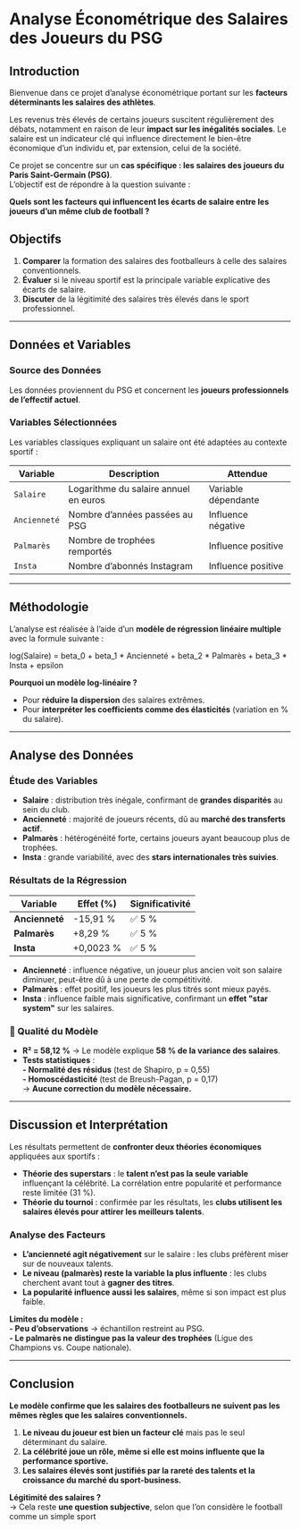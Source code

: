 # Analyse Économétrique des Salaires des Joueurs du PSG  

## Introduction  
Bienvenue dans ce projet d’analyse économétrique portant sur les **facteurs déterminants les salaires des athlètes**.  

Les revenus très élevés de certains joueurs suscitent régulièrement des débats, notamment en raison de leur **impact sur les inégalités sociales**. Le salaire est un indicateur clé qui influence directement le bien-être économique d’un individu et, par extension, celui de la société.  

Ce projet se concentre sur un **cas spécifique : les salaires des joueurs du Paris Saint-Germain (PSG)**.  
L’objectif est de répondre à la question suivante :  

**Quels sont les facteurs qui influencent les écarts de salaire entre les joueurs d’un même club de football ?**  

## Objectifs  
1. **Comparer** la formation des salaires des footballeurs à celle des salaires conventionnels.  
2. **Évaluer** si le niveau sportif est la principale variable explicative des écarts de salaire.  
3. **Discuter** de la légitimité des salaires très élevés dans le sport professionnel.  

---

## Données et Variables  

### Source des Données  
Les données proviennent du PSG et concernent les **joueurs professionnels de l’effectif actuel**.  

### Variables Sélectionnées  
Les variables classiques expliquant un salaire ont été adaptées au contexte sportif :  

| **Variable**  | **Description**  | **Attendue**  |
|--------------|----------------|--------------|
| `Salaire`  | Logarithme du salaire annuel en euros  | Variable dépendante |
| `Ancienneté` | Nombre d’années passées au PSG  | Influence négative |
| `Palmarès` | Nombre de trophées remportés | Influence positive |
| `Insta` | Nombre d’abonnés Instagram | Influence positive |

---

## Méthodologie  

L’analyse est réalisée à l’aide d’un **modèle de régression linéaire multiple** avec la formule suivante :  

log(Salaire) = beta_0 + beta_1 * Ancienneté + beta_2 * Palmarès + beta_3 * Insta + epsilon

**Pourquoi un modèle log-linéaire ?**  
- Pour **réduire la dispersion** des salaires extrêmes.  
- Pour **interpréter les coefficients comme des élasticités** (variation en % du salaire).  

---

## Analyse des Données  

### Étude des Variables  
- **Salaire** : distribution très inégale, confirmant de **grandes disparités** au sein du club.  
- **Ancienneté** : majorité de joueurs récents, dû au **marché des transferts actif**.  
- **Palmarès** : hétérogénéité forte, certains joueurs ayant beaucoup plus de trophées.  
- **Insta** : grande variabilité, avec des **stars internationales très suivies**.  

### Résultats de la Régression  

| **Variable**  | **Effet (%)**  | **Significativité** |
|--------------|--------------|----------------|
| **Ancienneté** | -15,91 %  | ✅ 5 % |
| **Palmarès** | +8,29 % | ✅ 5 % |
| **Insta** | +0,0023 % | ✅ 5 % |

- **Ancienneté** : influence négative, un joueur plus ancien voit son salaire diminuer, peut-être dû à une perte de compétitivité.  
- **Palmarès** : effet positif, les joueurs les plus titrés sont mieux payés.  
- **Insta** : influence faible mais significative, confirmant un **effet "star system"** sur les salaires.  

### 📌 Qualité du Modèle  
- **R² = 58,12 %** → Le modèle explique **58 % de la variance des salaires**.  
- **Tests statistiques** :  
  **- Normalité des résidus** (test de Shapiro, p = 0,55)  
  **- Homoscédasticité** (test de Breush-Pagan, p = 0,17)  
  → **Aucune correction du modèle nécessaire.**  

---

## Discussion et Interprétation  

Les résultats permettent de **confronter deux théories économiques** appliquées aux sportifs :  

- **Théorie des superstars** : le **talent n’est pas la seule variable** influençant la célébrité. La corrélation entre popularité et performance reste limitée (31 %).  
- **Théorie du tournoi** : confirmée par les résultats, les **clubs utilisent les salaires élevés pour attirer les meilleurs talents**.  

### Analyse des Facteurs  
- **L’ancienneté agit négativement** sur le salaire : les clubs préfèrent miser sur de nouveaux talents.  
- **Le niveau (palmarès) reste la variable la plus influente** : les clubs cherchent avant tout à **gagner des titres**.  
- **La popularité influence aussi les salaires**, même si son impact est plus faible.  

**Limites du modèle :**  
  **- Peu d’observations** → échantillon restreint au PSG.  
  **- Le palmarès ne distingue pas la valeur des trophées** (Ligue des Champions vs. Coupe nationale).  

---

## Conclusion  

**Le modèle confirme que les salaires des footballeurs ne suivent pas les mêmes règles que les salaires conventionnels.**  

1. **Le niveau du joueur est bien un facteur clé** mais pas le seul déterminant du salaire.  
2. **La célébrité joue un rôle, même si elle est moins influente que la performance sportive.**  
3. **Les salaires élevés sont justifiés par la rareté des talents et la croissance du marché du sport-business.**  

**Légitimité des salaires ?**  
→ Cela reste **une question subjective**, selon que l’on considère le football comme un simple sport
